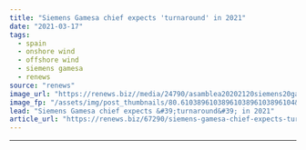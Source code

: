 ```yaml
---
title: "Siemens Gamesa chief expects 'turnaround' in 2021"
date: "2021-03-17"
tags: 
  - spain
  - onshore wind
  - offshore wind
  - siemens gamesa
  - renews
source: "renews"
image_url: "https://renews.biz//media/24790/asamblea20202120siemens20gamesa5fimg5f7582-1.jpg?mode=crop&width=770&heightratio=0.6103896103896103896103896104&slimmage=true"
image_fp: "/assets/img/post_thumbnails/80.6103896103896103896103896104&slimmage=true"
lead: "Siemens Gamesa chief expects &#39;turnaround&#39; in 2021"
article_url: "https://renews.biz/67290/siemens-gamesa-chief-expects-turnaround-in-2021/"
---
```


---
